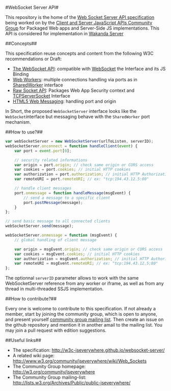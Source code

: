 #WebSocket Server API#


This repository is the home of the [Web Socket Server API specification](http://w3c-jseverywhere.github.io/websocket-server/) being worked on by the [Client and Server JavaScript APIs Community Group](http://w3.org/community/jseverywhere) for Packaged Web apps and Server-Side JS implementations. This API is considered for implementation in [Wakanda Server](http://wakandadb.org)


##Concepts##

This specification reuse concepts and content from the following W3C recommendations or Draft:

* [The WebSocket API](http://www.w3.org/TR/websockets/): compatible with [WebSocket](http://www.w3.org/TR/websockets/#websocket) the Interface and its JS Binding
* [Web Workers](http://www.w3.org/TR/workers/): multiple connections handling via ports as in [SharedWorker](http://www.w3.org/TR/workers/#shared-workers-and-the-sharedworker-interface) interface
* [Raw Socket API](http://www.w3.org/TR/raw-sockets/): Packages Web App Security context and [TCPServerSocket](http://raw-sockets.sysapps.org/#interface-tcpserversocket) Interface
* [HTML5 Web Messaging](http://www.w3.org/TR/webmessaging): handling port and origin

In Short, the proposed `WebSocketServer` interface looks like the `WebSocket`interface but messaging behave with the `SharedWorker` port mechanism.


##How to use?##

```JavaScript
var webSocketServer = new WebSocketServer(urlToListen, serverID);
webSocketServer.onconnect = function handleClient(event) {
	var port = event.port[0];

	// security related informations
	var origin = port.origin; // check same origin or CORS access
	var cookies = port.cookies; // initial HTTP cookies
	var authorization = port.authorization; // initial HTTP Authorization header
	var remoteURI = port.remoteURI; // ex: "tcp:194.43.12.5:80"

	// handle client messages
	port.onmessage = function handleMessage(msgEvent) {
		// send a message to a specific client
		port.postMessage(message);
	}
};

// send basic message to all connected clients
webSocketServer.send(message);

webSocketServer.onmessage = function (msgEvent) {
	// global handling of client message

	var origin = msgEvent.origin; // check same origin or CORS access
	var cookies = msgEvent.cookies; // initial HTTP cookies
	var authorization = msgEvent.authorization; // initial HTTP Authorization header
	var remoteURI = msgEvent.remoteURI; // ex: "tcp:194.43.12.5:80"
};

```

The optionnal `serverID` parameter allows to work with the same WebSocketServer reference from any worker or iframe, as well as from any thread in multi-threaded SSJS implementation.


##How to contribute?##

Every one is welcome to contribute to this specification.
If not already a member, start by joining the community group, which is open to anyone, and present yourself [community group mailing list](public-jseverywhere@w3.org). Then create an issue on the github repository and mention it in another amail to the mailing list. You may join a pull request with edition suggestions.


##Useful links##

* The specification: http://w3c-jseverywhere.github.io/websocket-server/
* A related wiki page: http://www.w3.org/community/jseverywhere/wiki/Web_Sockets
* The Community Group homepage: http://w3.org/community/jseverywhere
* The Community Group mailing-list: http://lists.w3.org/Archives/Public/public-jseverywhere/
